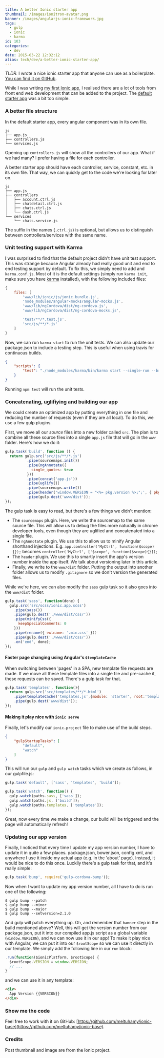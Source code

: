 ```yaml
---
title: A better Ionic starter app
thumbnail: /images/ionitron-avatar.png
banner: /images/angularjs-ionic-framework.jpg
tags:
  - gulp
  - ionic
  - karma
id: 103
categories:
  - dev
date: 2015-03-22 12:32:12
alias: tech/dev/a-better-ionic-starter-app/
---
```


_TLDR_: I wrote a nice ionic starter app that anyone can use as a boilerplate. [You can find it on GitHub](https://github.com/meltuhamy/ionic-base).

While I was writing [my first Ionic app](http://meltuhamy.com/tech/dev/ionic-speed-writing-a-prayer-times-smartphone-app-in-a-day/), I realised there are a lot of tools from front end web development that can be added to the project. The [default starter app](https://github.com/driftyco/ionic-starter-tabs) was a bit too simple.

### A better file structure

In the default starter app, every angular component was in its own file.

```
js
├── app.js
├── controllers.js
└── services.js
```

Opening up `controllers.js` will show all the controllers of our app. What if we had many? I prefer having a file for each controller.

A better starter app should have each controller, service, constant, etc. in its own file. That way, we can quickly get to the code we're looking for later on.

```
js
├── app.js
├── controllers
│   ├── account.ctrl.js
│   ├── chatdetail.ctrl.js
│   ├── chats.ctrl.js
│   └── dash.ctrl.js
└── services
    └── chats.service.js
```

The suffix in the names (`.ctrl.js`) is optional, but allows us to distinguish between controllers/services with the same name.

### Unit testing support with Karma

I was surprised to find that the default project didn't have unit test support. This was strange because Angular already had really good unit and end to end testing support by default. To fix this, we simply need to add and  `karma.conf.js`. Most of it is the default settings (simply run `karma init`, make sure you have [karma](http://karma-runner.github.io) installed), with the following included files:

```js
{
    files: [
        'www/lib/ionic/js/ionic.bundle.js',
        'node_modules/angular-mocks/angular-mocks.js',
        'www/lib/ngCordova/dist/ng-cordova.js',
        'www/lib/ngCordova/dist/ng-cordova-mocks.js',

        'test/**/*.test.js',
        'src/js/**/*.js'
    ]
}

```

Now, we can run `karma start` to run the unit tests. We can also update our package.json to include a testing step. This is useful when using travis for continuous builds.

```json
{
    "scripts": {
        "test": "./node_modules/karma/bin/karma start --single-run --browsers PhantomJS"
    }
}

```

Running `npm test` will run the unit tests.

### Concatenating, uglifiying and building our app

We could create an optimized app by putting everything in one file and reducing the number of requests (even if they are all local). To do this, we use a few gulp plugins.

First, we move all our _source_ files into a new folder called `src`. The plan is to combine all these source files into a single `app.js` file that will go in the `www` folder. Here's how we do it:

```js
gulp.task('build', function () {
  return gulp.src('src/js/**/*.js')
          .pipe(sourcemaps.init())
          .pipe(ngAnnotate({
            single_quotes: true
          }))
          .pipe(concat('app.js'))
          .pipe(uglify())
          .pipe(sourcemaps.write())
          .pipe(header('window.VERSION = "<%= pkg.version %>;";', { pkg : pkg } ))
          .pipe(gulp.dest('www/dist'));
});
```

The gulp task is easy to read, but there's a few things we didn't mention:

*   The `sourcemaps` plugin. Here, we write the sourcemap to the same source file. This will allow us to debug the files more naturally in chrome developer tools, even though they are uglified and concatenated into a single file.
*   The `ngAnnotate` plugin. We use this to allow us to minify Angular shorthand injections. E.g. `app.controller('MyCtrl', function($scope){});` becomes `controller('MyCtrl', ['$scope', function($scope){}]);`
*   The `header` plugin. We use this to smartly insert the app's version number inside the app itself. We talk about versioning later in this article.
*   Finally, we write to the `www/dist` folder. Putting the output into another folder allows us to modify `.gitignore` so we don't version the generated files.

While we're here, we can also modify the `sass` gulp task so it also goes into the `www/dist` folder.

```js
gulp.task('sass', function(done) {
  gulp.src('src/scss/ionic.app.scss')
    .pipe(sass())
    .pipe(gulp.dest('./www/dist/css/'))
    .pipe(minifyCss({
      keepSpecialComments: 0
    }))
    .pipe(rename({ extname: '.min.css' }))
    .pipe(gulp.dest('./www/dist/css/'))
    .on('end', done);
});
```

#### Faster page changing using Angular's `$templateCache`

When switching between 'pages' in a SPA, new template file requests are made. If we move all these template files into a single file and pre-cache it, these requests can be saved. There's a gulp task for that.

```js
gulp.task('templates', function(){
  return gulp.src('src/templates/**/*.html')
    .pipe(templateCache('templates.js',{module: 'starter', root:'templates/'}))
    .pipe(gulp.dest('www/dist'));
});
```

#### Making it play nice with `ionic serve`

Finally, let's modify our `ionic.project` file to make use of the build steps.

```json
{
    "gulpStartupTasks": [
        "default",
        "watch"
    ]
}

```

This will run our `gulp` and `gulp watch` tasks which we create as follows, in our gulpfile.js:

```js
gulp.task('default', ['sass', 'templates', 'build']);

gulp.task('watch', function() {
  gulp.watch(paths.sass, ['sass']);
  gulp.watch(paths.js, ['build']);
  gulp.watch(paths.templates, ['templates']);
});
```

Great, now every time we make a change, our build will be triggered and the page will automatically refresh!

### Updating our app version

Finally, I noticed that every time I update my app version number, I have to update it in quite a few places. package.json, bower.json, config.xml, and anywhere I use it inside my actual app (e.g. in the 'about' page). Instead, it would be nice to do this once. Luckily there's a gulp task for that, and it's really simple:

```js
gulp.task('bump', require('gulp-cordova-bump'));
```

Now when I want to update my app version number, all I have to do is run one of the following:

```
$ gulp bump --patch
$ gulp bump --minor
$ gulp bump --major
$ gulp bump --setversion=2.1.0
```

And gulp will patch everything up. Oh, and remember that `banner` step in the build mentioned above? Well, this will get the version number from our package.json, put it into our compiled app.js script as a global variable (`window.VERSION`), and we can now use it in our app! To make it play nice with Angular, we can put it into our `$rootScope` so we can use it directly in our template. We simply add the following line in our `run` block:

```js
.run(function($ionicPlatform, $rootScope) {
  $rootScope.VERSION = window.VERSION;
  // ...
}
```

and we can use it in any template:

```html
<div>
  App Version {{VERSION}}
</div>
```

### Show me the code

Feel free to work with it on GitHub:
[https://github.com/meltuhamy/ionic-base](https://github.com/meltuhamy/ionic-base).

### Credits
Post thumbnail and image are from the Ionic project.